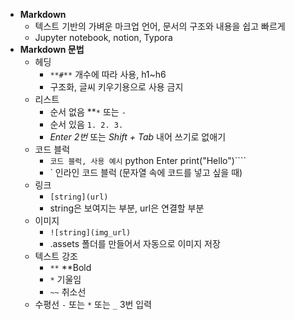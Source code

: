 - **Markdown**
    - 텍스트 기반의 가벼운 마크업 언어, 문서의 구조와 내용을 쉽고 빠르게
    - Jupyter notebook, notion, Typora
- **Markdown 문법**
    - 헤딩
        - *`**#**`* 개수에 따라 사용, h1~h6
        - 구조화, 글씨 키우기용으로 사용 금지
    - 리스트
        - 순서 없음 **`*` 또는 `-`
        - 순서 있음 `1. 2. 3.`
        - *Enter 2번* 또는 *Shift + Tab* 내어 쓰기로 없애기
    - 코드 블럭
        - ``` 코드 블럭, 사용 예시 ``` python Enter print("Hello")````
        - ` 인라인 코드 블럭 (문자열 속에 코드를 넣고 싶을 때)
    - 링크
        - `[string](url)`
        - string은 보여지는 부분, url은 연결할 부분
    - 이미지
        - `![string](img_url)`
        - .assets 폴더를 만들어서 자동으로 이미지 저장
    - 텍스트 강조
        - `**` **Bold
        - `*` 기울임
        - `~~` 취소선
    - 수평선
        *`-`* 또는 `*` 또는 `_`  3번 입력
